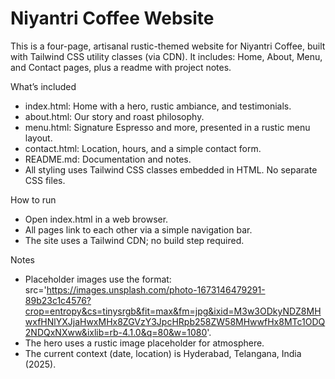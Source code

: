 # Niyantri Coffee Website

This is a four-page, artisanal rustic-themed website for Niyantri Coffee, built with Tailwind CSS utility classes (via CDN). It includes: Home, About, Menu, and Contact pages, plus a readme with project notes.

What’s included
- index.html: Home with a hero, rustic ambiance, and testimonials.
- about.html: Our story and roast philosophy.
- menu.html: Signature Espresso and more, presented in a rustic menu layout.
- contact.html: Location, hours, and a simple contact form.
- README.md: Documentation and notes.
- All styling uses Tailwind CSS classes embedded in HTML. No separate CSS files.

How to run
- Open index.html in a web browser.
- All pages link to each other via a simple navigation bar.
- The site uses a Tailwind CDN; no build step required.

Notes
- Placeholder images use the format: src='https://images.unsplash.com/photo-1673146479291-89b23c1c4576?crop=entropy&cs=tinysrgb&fit=max&fm=jpg&ixid=M3w3ODkyNDZ8MHwxfHNlYXJjaHwxMHx8ZGVzY3JpcHRpb258ZW58MHwwfHx8MTc1ODQ2NDQxNXww&ixlib=rb-4.1.0&q=80&w=1080'.
- The hero uses a rustic image placeholder for atmosphere.
- The current context (date, location) is Hyderabad, Telangana, India (2025).
